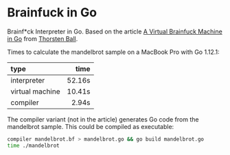 # Brainfuck in Go

Brainf\*ck Interpreter in Go. Based on the article [A Virtual Brainfuck Machine in Go](https://thorstenball.com/blog/2017/01/04/a-virtual-brainfuck-machine-in-go) from [Thorsten Ball](https://thorstenball.com).

Times to calculate the mandelbrot sample on a MacBook Pro with Go 1.12.1:

| type            | time   |
|:----------------|-------:|
| interpreter     | 52.16s |
| virtual machine | 10.41s |
| compiler        |  2.94s |

The compiler variant (not in the article) generates Go code from the mandelbrot sample. This could be compiled as executable:

```bash
compiler mandelbrot.bf > mandelbrot.go && go build mandelbrot.go
time ./mandelbrot
```

